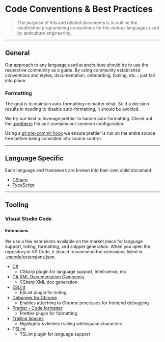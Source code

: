# Code Conventions & Best Practices

> The purpose of this and related documents is to outline the established programming conventions for the various languages used by andculture engineering.

---

## General

Our approach to any language used at andculture should be to use the respective community as a guide. By using community established conventions and styles, documentation, onboarding, tooling, etc... just fall into place.

### Formatting

The goal is to maintain auto-formatting no matter what. So if a decision results in needing to disable auto-formatting, it should be avoided.

We try our best to leverage prettier to handle auto-formatting. Check out the [.prettierrc](.prettierrc) file as it contains our common configuration.

Using a [git pre-commit hook](.githooks/pre-commit) we ensure prettier is run on the entire source tree before being commited into source control.

---

## Language Specific

Each language and framework are broken into their own child document.

-   [CSharp](CODE-CONVENTIONS-CSHARP.md)
-   [TypeScript](CODE-CONVENTIONS-TYPESCRIPT.md)

---

## Tooling

### Visual Studio Code

#### Extensions

We use a few extensions available on the market place for language support, linting, formatting, and snippet generation. When you open the repository in VS Code, it should recommend the extensions listed in [.vscode/extensions.json](.vscode/extensions.json).

-   [C#](https://marketplace.visualstudio.com/items?itemName=ms-vscode.csharp)
    -   CSharp plugin for language support, intellisense, etc
-   [C# XML Documentation Comments](https://marketplace.visualstudio.com/items?itemName=k--kato.docomment)
    -   CSharp XML doc generation
-   [ESLint](https://marketplace.visualstudio.com/items?itemName=dbaeumer.vscode-eslint)
    -   ESLint plugin for linting
-   [Debugger for Chrome](https://marketplace.visualstudio.com/items?itemName=msjsdiag.debugger-for-chrome)
    -   Enables attaching to Chrome processes for frontend debugging
-   [Prettier - Code formatter](https://marketplace.visualstudio.com/items?itemName=esbenp.prettier-vscode)
    -   Prettier plugin for formatting
-   [Trailing Spaces](https://marketplace.visualstudio.com/items?itemName=shardulm94.trailing-space)
    -   Highlights & deletes trailing whitespace characters
-   [TSLint](https://marketplace.visualstudio.com/items?itemName=ms-vscode.vscode-typescript-tslint-plugin)
    -   TSLint plugin for language support
